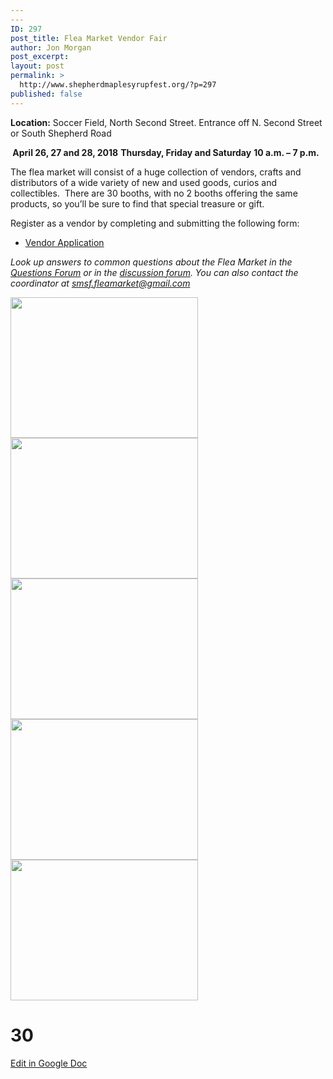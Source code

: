 ```yaml
---
---
ID: 297
post_title: Flea Market Vendor Fair
author: Jon Morgan
post_excerpt:
layout: post
permalink: >
  http://www.shepherdmaplesyrupfest.org/?p=297
published: false
---
```

<b>Location:</b> Soccer Field, North Second Street. Entrance off N. Second Street or South Shepherd Road

<b> April 26, 27 and 28, 2018</b>
<b>Thursday, Friday and Saturday</b>
<b>10 a.m. – 7 p.m.</b>

The flea market will consist of a huge collection of vendors, crafts and distributors of a wide variety of new and used goods, curios and collectibles.  There are 30 booths, with no 2 booths offering the same products, so you’ll be sure to find that special treasure or gift.

Register as a vendor by completing and submitting the following form:
<ul>
 	<li><a href="https://drive.google.com/file/d/1ALd6qexw0yqYIRD5N_l-YcJqhmL0ioWS/view?usp=sharing">Vendor Application</a></li>
</ul>
<i>Look up answers to common questions about the Flea Market in the <a href="http://www.shepherdmaplesyrupfest.org/questions/">Questions Forum</a> or in the <a href="http://www.shepherdmaplesyrupfest.org/forum/?view=forum&amp;id=3">discussion forum</a>. You can also contact the coordinator at <a href="mailto:smsf.fleamarket@gmail.com">smsf.fleamarket@gmail.com</a> </i>

<img class="alignnone size-medium wp-image-2011" src="http://www.shepherdmaplesyrupfest.org/wp-content/uploads/2018/01/100_1439-300x225.jpg" alt="" width="300" height="225" /> <img class="alignnone size-medium wp-image-2013" src="http://www.shepherdmaplesyrupfest.org/wp-content/uploads/2018/01/100_1435-300x225.jpg" alt="" width="300" height="225" /> <img class="alignnone size-medium wp-image-2014" src="http://www.shepherdmaplesyrupfest.org/wp-content/uploads/2018/01/100_1436-300x225.jpg" alt="" width="300" height="225" /> <img class="alignnone size-medium wp-image-2015" src="http://www.shepherdmaplesyrupfest.org/wp-content/uploads/2018/01/100_1437-300x225.jpg" alt="" width="300" height="225" /> <img class="alignnone size-medium wp-image-2016" src="http://www.shepherdmaplesyrupfest.org/wp-content/uploads/2018/01/100_1438-300x225.jpg" alt="" width="300" height="225" />

# 30 #

<a href="https://docs.google.com/document/d/1mAP-Jq2FHjYhCM-QdO5B6JuLn2PJ1gid-VgD-2W8Yvs/edit?usp=sharing">Edit in Google Doc</a>